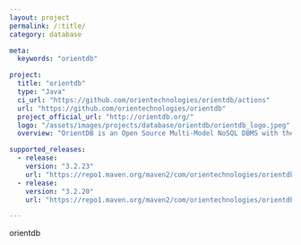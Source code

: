```yaml
---
layout: project
permalink: /:title/
category: database

meta:
  keywords: "orientdb"

project:
  title: "orientdb"
  type: "Java"
  ci_url: "https://github.com/orientechnologies/orientdb/actions"
  url: "https://github.com/orientechnologies/orientdb"
  project_official_url: "http://orientdb.org/"
  logo: "/assets/images/projects/database/orientdb/orientdb_logo.jpeg"
  overview: "OrientDB is an Open Source Multi-Model NoSQL DBMS with the support of Native Graphs, Documents, Full-Text search, Reactivity, Geo-Spatial and Object Oriented concepts. It's written in Java and it's amazingly fast. No expensive run-time JOINs, connections are managed as persistent pointers between records. You can traverse thousands of records in no time. Supports schema-less, schema-full and schema-mixed modes. Has a strong security profiling system based on user, roles and predicate security and supports SQL amongst the query languages. Thanks to the SQL layer it's straightforward to use for people skilled in the Relational world."

supported_releases:
  - release:
    version: "3.2.23"
    url: "https://repo1.maven.org/maven2/com/orientechnologies/orientdb-community/3.2.23/orientdb-community-3.2.23.zip"
  - release:
    version: "3.2.20"
    url: "https://repo1.maven.org/maven2/com/orientechnologies/orientdb-community/3.2.20/orientdb-community-3.2.20.zip"

---
```


<p>orientdb</p>
